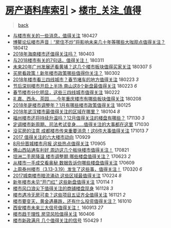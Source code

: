 [房产语料库索引](../../README.md)  > [楼市_关注_值得](楼市_关注_值得.md)
====
> [back](../README.md)

- [与楼市有关的一些消息，值得关注](http://jkwz.applinzi.com/ittc/7096734124536759312.html#%E4%B8%8E%E6%A5%BC%E5%B8%82%E6%9C%89%E5%85%B3%E7%9A%84%E4%B8%80%E4%BA%9B%E6%B6%88%E6%81%AF%EF%BC%8C%E5%80%BC%E5%BE%97%E5%85%B3%E6%B3%A8) 180427  
- [博鳌论坛楼市声音｜“房住不炒”将影响未来几十年等哪些大咖观点值得关注？](http://jkwz.applinzi.com/ittc/7091229599235310598.html#%E5%8D%9A%E9%B3%8C%E8%AE%BA%E5%9D%9B%E6%A5%BC%E5%B8%82%E5%A3%B0%E9%9F%B3%EF%BD%9C%E2%80%9C%E6%88%BF%E4%BD%8F%E4%B8%8D%E7%82%92%E2%80%9D%E5%B0%86%E5%BD%B1%E5%93%8D%E6%9C%AA%E6%9D%A5%E5%87%A0%E5%8D%81%E5%B9%B4%E7%AD%89%E5%93%AA%E4%BA%9B%E5%A4%A7%E5%92%96%E8%A7%82%E7%82%B9%E5%80%BC%E5%BE%97%E5%85%B3%E6%B3%A8%EF%BC%9F) 180412  
- [2018年海南楼市还值得关注吗？](http://jkwz.applinzi.com/ittc/7087690673312760843.html#2018%E5%B9%B4%E6%B5%B7%E5%8D%97%E6%A5%BC%E5%B8%82%E8%BF%98%E5%80%BC%E5%BE%97%E5%85%B3%E6%B3%A8%E5%90%97%EF%BC%9F) 180403  
- [与2018楼市有关的7句话，值得关注！](http://jkwz.applinzi.com/ittc/7079168922811368459.html#%E4%B8%8E2018%E6%A5%BC%E5%B8%82%E6%9C%89%E5%85%B3%E7%9A%847%E5%8F%A5%E8%AF%9D%EF%BC%8C%E5%80%BC%E5%BE%97%E5%85%B3%E6%B3%A8%EF%BC%81) 180311  
- [未来20年广州发展还看黄埔？这几个楼市板块值得买家关注](http://jkwz.applinzi.com/ittc/7077744776923579402.html#%E6%9C%AA%E6%9D%A520%E5%B9%B4%E5%B9%BF%E5%B7%9E%E5%8F%91%E5%B1%95%E8%BF%98%E7%9C%8B%E9%BB%84%E5%9F%94%EF%BC%9F%E8%BF%99%E5%87%A0%E4%B8%AA%E6%A5%BC%E5%B8%82%E6%9D%BF%E5%9D%97%E5%80%BC%E5%BE%97%E4%B9%B0%E5%AE%B6%E5%85%B3%E6%B3%A8) 180307 *5* 
- [买房看政策！新年楼市政策哪些值得你关注？](http://jkwz.applinzi.com/ittc/7075843058346492934.html#%E4%B9%B0%E6%88%BF%E7%9C%8B%E6%94%BF%E7%AD%96%EF%BC%81%E6%96%B0%E5%B9%B4%E6%A5%BC%E5%B8%82%E6%94%BF%E7%AD%96%E5%93%AA%E4%BA%9B%E5%80%BC%E5%BE%97%E4%BD%A0%E5%85%B3%E6%B3%A8%EF%BC%9F) 180302  
- [2018年楼市看三四线城市？春节堵车的地方值得关注](http://jkwz.applinzi.com/ittc/7073330716752741386.html#2018%E5%B9%B4%E6%A5%BC%E5%B8%82%E7%9C%8B%E4%B8%89%E5%9B%9B%E7%BA%BF%E5%9F%8E%E5%B8%82%EF%BC%9F%E6%98%A5%E8%8A%82%E5%A0%B5%E8%BD%A6%E7%9A%84%E5%9C%B0%E6%96%B9%E5%80%BC%E5%BE%97%E5%85%B3%E6%B3%A8) 180223 *3* 
- [节后深圳楼市开启上半场 南山这8个新盘最值得关注](http://jkwz.applinzi.com/ittc/7073312658009097233.html#%E8%8A%82%E5%90%8E%E6%B7%B1%E5%9C%B3%E6%A5%BC%E5%B8%82%E5%BC%80%E5%90%AF%E4%B8%8A%E5%8D%8A%E5%9C%BA+%E5%8D%97%E5%B1%B1%E8%BF%998%E4%B8%AA%E6%96%B0%E7%9B%98%E6%9C%80%E5%80%BC%E5%BE%97%E5%85%B3%E6%B3%A8) 180223 *6* 
- [春节楼市分化明显，这些三四线城市值得关注](http://jkwz.applinzi.com/ittc/7072916171181786122.html#%E6%98%A5%E8%8A%82%E6%A5%BC%E5%B8%82%E5%88%86%E5%8C%96%E6%98%8E%E6%98%BE%EF%BC%8C%E8%BF%99%E4%BA%9B%E4%B8%89%E5%9B%9B%E7%BA%BF%E5%9F%8E%E5%B8%82%E5%80%BC%E5%BE%97%E5%85%B3%E6%B3%A8) 180222  
- [礼嘉、西永、茶园……今年重庆楼市有哪些板块值得关注](http://jkwz.applinzi.com/ittc/7067757885029614608.html#%E7%A4%BC%E5%98%89%E3%80%81%E8%A5%BF%E6%B0%B8%E3%80%81%E8%8C%B6%E5%9B%AD%E2%80%A6%E2%80%A6%E4%BB%8A%E5%B9%B4%E9%87%8D%E5%BA%86%E6%A5%BC%E5%B8%82%E6%9C%89%E5%93%AA%E4%BA%9B%E6%9D%BF%E5%9D%97%E5%80%BC%E5%BE%97%E5%85%B3%E6%B3%A8) 180208  
- [2018年是楼市调整年？1月有哪些楼市政策值得关注](http://jkwz.applinzi.com/ittc/7062551213013206027.html#2018%E5%B9%B4%E6%98%AF%E6%A5%BC%E5%B8%82%E8%B0%83%E6%95%B4%E5%B9%B4%EF%BC%9F1%E6%9C%88%E6%9C%89%E5%93%AA%E4%BA%9B%E6%A5%BC%E5%B8%82%E6%94%BF%E7%AD%96%E5%80%BC%E5%BE%97%E5%85%B3%E6%B3%A8) 180125  
- [2018年武汉楼市最值得关注的区域在哪里？](http://jkwz.applinzi.com/ittc/7054673342588519440.html#2018%E5%B9%B4%E6%AD%A6%E6%B1%89%E6%A5%BC%E5%B8%82%E6%9C%80%E5%80%BC%E5%BE%97%E5%85%B3%E6%B3%A8%E7%9A%84%E5%8C%BA%E5%9F%9F%E5%9C%A8%E5%93%AA%E9%87%8C%EF%BC%9F) 180104 *8* 
- [福州楼市还将持续升温吗？12月值得关注的楼盘有哪些？](http://jkwz.applinzi.com/ittc/7041767173289149456.html#%E7%A6%8F%E5%B7%9E%E6%A5%BC%E5%B8%82%E8%BF%98%E5%B0%86%E6%8C%81%E7%BB%AD%E5%8D%87%E6%B8%A9%E5%90%97%EF%BC%9F12%E6%9C%88%E5%80%BC%E5%BE%97%E5%85%B3%E6%B3%A8%E7%9A%84%E6%A5%BC%E7%9B%98%E6%9C%89%E5%93%AA%E4%BA%9B%EF%BC%9F) 171130 *3* 
- [定调楼市新周期、司法考试变身……值得关注的大事都在这里](http://jkwz.applinzi.com/ittc/7030213667449209872.html#%E5%AE%9A%E8%B0%83%E6%A5%BC%E5%B8%82%E6%96%B0%E5%91%A8%E6%9C%9F%E3%80%81%E5%8F%B8%E6%B3%95%E8%80%83%E8%AF%95%E5%8F%98%E8%BA%AB%E2%80%A6%E2%80%A6%E5%80%BC%E5%BE%97%E5%85%B3%E6%B3%A8%E7%9A%84%E5%A4%A7%E4%BA%8B%E9%83%BD%E5%9C%A8%E8%BF%99%E9%87%8C) 171030  
- [没买房的注意 成都楼市传来重要消息！这6件大事值得关注](http://jkwz.applinzi.com/ittc/7023983438800094225.html#%E6%B2%A1%E4%B9%B0%E6%88%BF%E7%9A%84%E6%B3%A8%E6%84%8F+%E6%88%90%E9%83%BD%E6%A5%BC%E5%B8%82%E4%BC%A0%E6%9D%A5%E9%87%8D%E8%A6%81%E6%B6%88%E6%81%AF%EF%BC%81%E8%BF%996%E4%BB%B6%E5%A4%A7%E4%BA%8B%E5%80%BC%E5%BE%97%E5%85%B3%E6%B3%A8) 171013 *7* 
- [2017 值得关注的六大楼市动向](http://jkwz.applinzi.com/ittc/7018747552378389520.html#2017+%E5%80%BC%E5%BE%97%E5%85%B3%E6%B3%A8%E7%9A%84%E5%85%AD%E5%A4%A7%E6%A5%BC%E5%B8%82%E5%8A%A8%E5%90%91) 170929  
- [8月份晋城楼市月报 这些热点值得关注](http://jkwz.applinzi.com/ittc/7009852742309512208.html#8%E6%9C%88%E4%BB%BD%E6%99%8B%E5%9F%8E%E6%A5%BC%E5%B8%82%E6%9C%88%E6%8A%A5+%E8%BF%99%E4%BA%9B%E7%83%AD%E7%82%B9%E5%80%BC%E5%BE%97%E5%85%B3%E6%B3%A8) 170905  
- [佛山西站通车利好 周边这几个板块楼市值得关注！](http://jkwz.applinzi.com/ittc/7004152886454649872.html#%E4%BD%9B%E5%B1%B1%E8%A5%BF%E7%AB%99%E9%80%9A%E8%BD%A6%E5%88%A9%E5%A5%BD+%E5%91%A8%E8%BE%B9%E8%BF%99%E5%87%A0%E4%B8%AA%E6%9D%BF%E5%9D%97%E6%A5%BC%E5%B8%82%E5%80%BC%E5%BE%97%E5%85%B3%E6%B3%A8%EF%BC%81) 170821  
- [坦洲二手房降温 楼市调整期 哪些楼盘值得关注？](http://jkwz.applinzi.com/ittc/6982267809852556292.html#%E5%9D%A6%E6%B4%B2%E4%BA%8C%E6%89%8B%E6%88%BF%E9%99%8D%E6%B8%A9+%E6%A5%BC%E5%B8%82%E8%B0%83%E6%95%B4%E6%9C%9F+%E5%93%AA%E4%BA%9B%E6%A5%BC%E7%9B%98%E5%80%BC%E5%BE%97%E5%85%B3%E6%B3%A8%EF%BC%9F) 170623 *2* 
- [从楼市一手成交看奥秘 数据告诉你哪些楼盘值得关注](http://jkwz.applinzi.com/ittc/6977237273580930052.html#%E4%BB%8E%E6%A5%BC%E5%B8%82%E4%B8%80%E6%89%8B%E6%88%90%E4%BA%A4%E7%9C%8B%E5%A5%A5%E7%A7%98+%E6%95%B0%E6%8D%AE%E5%91%8A%E8%AF%89%E4%BD%A0%E5%93%AA%E4%BA%9B%E6%A5%BC%E7%9B%98%E5%80%BC%E5%BE%97%E5%85%B3%E6%B3%A8) 170609  
- [上周泰州楼市（3.13-3.19）发生了这些事，值得关注！](http://jkwz.applinzi.com/ittc/6947114616013456388.html#%E4%B8%8A%E5%91%A8%E6%B3%B0%E5%B7%9E%E6%A5%BC%E5%B8%82%EF%BC%883.13-3.19%EF%BC%89%E5%8F%91%E7%94%9F%E4%BA%86%E8%BF%99%E4%BA%9B%E4%BA%8B%EF%BC%8C%E5%80%BC%E5%BE%97%E5%85%B3%E6%B3%A8%EF%BC%81) 170320 *6* 
- [2017城南楼市暗流涌动 这些区域最值得关注](http://jkwz.applinzi.com/ittc/6938260895791842309.html#2017%E5%9F%8E%E5%8D%97%E6%A5%BC%E5%B8%82%E6%9A%97%E6%B5%81%E6%B6%8C%E5%8A%A8+%E8%BF%99%E4%BA%9B%E5%8C%BA%E5%9F%9F%E6%9C%80%E5%80%BC%E5%BE%97%E5%85%B3%E6%B3%A8) 170224 *8* 
- [新年楼市未见“开门红” 这些新盘值得关注](http://jkwz.applinzi.com/ittc/6922952712181515269.html#%E6%96%B0%E5%B9%B4%E6%A5%BC%E5%B8%82%E6%9C%AA%E8%A7%81%E2%80%9C%E5%BC%80%E9%97%A8%E7%BA%A2%E2%80%9D+%E8%BF%99%E4%BA%9B%E6%96%B0%E7%9B%98%E5%80%BC%E5%BE%97%E5%85%B3%E6%B3%A8) 170114 *1* 
- [楼市风口浪尖下值得关注的商铺楼盘现身](http://jkwz.applinzi.com/ittc/6905496922902496260.html#%E6%A5%BC%E5%B8%82%E9%A3%8E%E5%8F%A3%E6%B5%AA%E5%B0%96%E4%B8%8B%E5%80%BC%E5%BE%97%E5%85%B3%E6%B3%A8%E7%9A%84%E5%95%86%E9%93%BA%E6%A5%BC%E7%9B%98%E7%8E%B0%E8%BA%AB) 161128 *3* 
- [楼市遇冷无房可卖？这些项目五证齐全值得关注](http://jkwz.applinzi.com/ittc/6902971615968494597.html#%E6%A5%BC%E5%B8%82%E9%81%87%E5%86%B7%E6%97%A0%E6%88%BF%E5%8F%AF%E5%8D%96%EF%BC%9F%E8%BF%99%E4%BA%9B%E9%A1%B9%E7%9B%AE%E4%BA%94%E8%AF%81%E9%BD%90%E5%85%A8%E5%80%BC%E5%BE%97%E5%85%B3%E6%B3%A8) 161121 *2* 
- [楼市要变天，黄金遇暴跌，还有什么投资值得关注？](http://jkwz.applinzi.com/ittc/6887437550414726149.html#%E6%A5%BC%E5%B8%82%E8%A6%81%E5%8F%98%E5%A4%A9%EF%BC%8C%E9%BB%84%E9%87%91%E9%81%87%E6%9A%B4%E8%B7%8C%EF%BC%8C%E8%BF%98%E6%9C%89%E4%BB%80%E4%B9%88%E6%8A%95%E8%B5%84%E5%80%BC%E5%BE%97%E5%85%B3%E6%B3%A8%EF%BC%9F) 161010  
- [西安楼市未来三大信号值得关注！](http://jkwz.applinzi.com/ittc/6877490922115302404.html#%E8%A5%BF%E5%AE%89%E6%A5%BC%E5%B8%82%E6%9C%AA%E6%9D%A5%E4%B8%89%E5%A4%A7%E4%BF%A1%E5%8F%B7%E5%80%BC%E5%BE%97%E5%85%B3%E6%B3%A8%EF%BC%81) 160913 *27* 
- [楼市趋于理性 房贷风险值得关注](http://jkwz.applinzi.com/ittc/6817846993569186821.html#%E6%A5%BC%E5%B8%82%E8%B6%8B%E4%BA%8E%E7%90%86%E6%80%A7+%E6%88%BF%E8%B4%B7%E9%A3%8E%E9%99%A9%E5%80%BC%E5%BE%97%E5%85%B3%E6%B3%A8) 160406  
- [楼市新政满月 几个值得关注的信号](http://jkwz.applinzi.com/ittc/547650611402144842.html#%E6%A5%BC%E5%B8%82%E6%96%B0%E6%94%BF%E6%BB%A1%E6%9C%88+%E5%87%A0%E4%B8%AA%E5%80%BC%E5%BE%97%E5%85%B3%E6%B3%A8%E7%9A%84%E4%BF%A1%E5%8F%B7) 150429 *1* 
